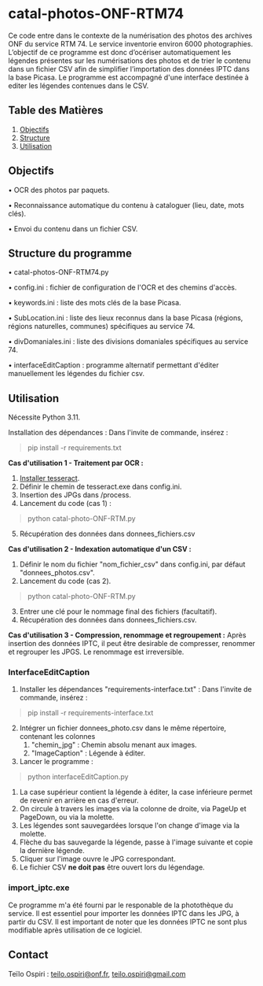# catal-photos-ONF-RTM74

Ce code entre dans le contexte de la numérisation des photos des archives ONF du service RTM 74. Le service inventorie environ 6000 photographies. L’objectif de ce programme est donc d’océriser automatiquement les légendes présentes sur les numérisations des photos et de trier le contenu dans un fichier CSV afin de simplifier l’importation des données IPTC dans la base Picasa.
Le programme est accompagné d'une interface destinée à editer les légendes contenues dans le CSV.
## Table des Matières
1. [Objectifs](#objectifs)
2. [Structure](#structure)
3. [Utilisation](#utilisation)

## Objectifs <a name="objectifs"></a>

• OCR des photos par paquets.

• Reconnaissance automatique du contenu à cataloguer (lieu, date, mots clés).

• Envoi du contenu dans un fichier CSV.

## Structure du programme <a name="structure"></a>

• catal-photos-ONF-RTM74.py

• config.ini : fichier de configuration de l'OCR et des chemins d'accès.

• keywords.ini : liste des mots clés de la base Picasa.

• SubLocation.ini : liste des lieux reconnus dans la base Picasa (régions, régions naturelles, communes) spécifiques au service 74.

• divDomaniales.ini : liste des divisions domaniales spécifiques au service 74.

• interfaceEditCaption : programme alternatif permettant d'éditer manuellement les légendes du fichier csv.
## Utilisation <a name="utilisation"></a>
Nécessite Python 3.11.

Installation des dépendances :
Dans l'invite de commande, insérez :
>pip install -r requirements.txt 

**Cas d'utilisation 1 - Traitement par OCR :**
1. [Installer tesseract](https://digi.bib.uni-mannheim.de/tesseract/tesseract-ocr-w64-setup-5.3.3.20231005.exe).
2. Définir le chemin de tesseract.exe dans config.ini.
3. Insertion des JPGs dans /process.
4. Lancement du code (cas 1) :
>python catal-photo-ONF-RTM.py

5. Récupération des données dans donnees_fichiers.csv

**Cas d'utilisation 2 - Indexation automatique d'un CSV :** 
1. Définir le nom du fichier "nom_fichier_csv" dans config.ini, par défaut "donnees_photos.csv".
2. Lancement du code (cas 2).
>python catal-photo-ONF-RTM.py

3. Entrer une clé pour le nommage final des fichiers (facultatif).
4. Récupération des données dans donnees_fichiers.csv.

**Cas d'utilisation 3 - Compression, renommage et regroupement  :**
Après insertion des données IPTC, il peut être desirable de compresser, renommer et regrouper les JPGS. Le renommage est irreversible.

### InterfaceEditCaption
1. Installer les dépendances "requirements-interface.txt" :
Dans l'invite de commande, insérez :

>pip install -r requirements-interface.txt 

2. Intégrer un fichier donnees_photo.csv dans le même répertoire, contenant les colonnes 
   1. "chemin_jpg" : Chemin absolu menant aux images.
   2. "ImageCaption" : Légende à éditer.
3. Lancer le programme :
>python interfaceEditCaption.py

   1. La case supérieur contient la légende à éditer, la case inférieure permet de revenir en arrière en cas d'erreur.
   2. On circule à travers les images via la colonne de droite, via PageUp et PageDown, ou via la molette.
   2. Les légendes sont sauvegardées lorsque l'on change d'image via la molette.
   3. Flèche du bas sauvegarde la légende, passe à l'image suivante et copie la dernière légende.
   4. Cliquer sur l'image ouvre le JPG correspondant.
   5. Le fichier CSV **ne doit pas** être ouvert lors du légendage.
   
   
### import_iptc.exe
Ce programme m'a été fourni par le responable de la photothèque du service.
Il est essentiel pour importer les données IPTC dans les JPG, à partir du CSV.
Il est important de noter que les données IPTC ne sont plus modifiable après utilisation de ce logiciel.

## Contact <a name="contact"></a>
Teïlo Ospiri : teilo.ospiri@onf.fr, teilo.ospiri@gmail.com

